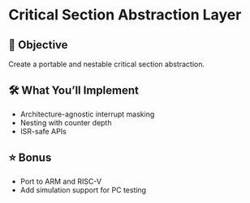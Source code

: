 # Critical Section Abstraction Layer

## 🎯 Objective
Create a portable and nestable critical section abstraction.

## 🛠️ What You’ll Implement
- Architecture-agnostic interrupt masking
- Nesting with counter depth
- ISR-safe APIs

## ⭐ Bonus
- Port to ARM and RISC-V
- Add simulation support for PC testing

